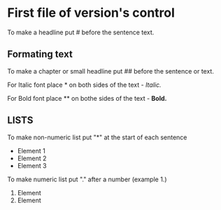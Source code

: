 # First file of version's control
To make a headline put # before the sentence text.

## Formating text
To make a chapter or small headline put ## before the sentence or text.

For Italic font place * on both sides of the text - *Italic.*

For Bold font place ** on bothe sides of the text - **Bold.**

## LISTS

To make non-numeric list put "*" at the start of each sentence
* Element 1
* Element 2
* Element 3

To make numeric list put "." after a number (example 1.)
1. Element
2. Element


